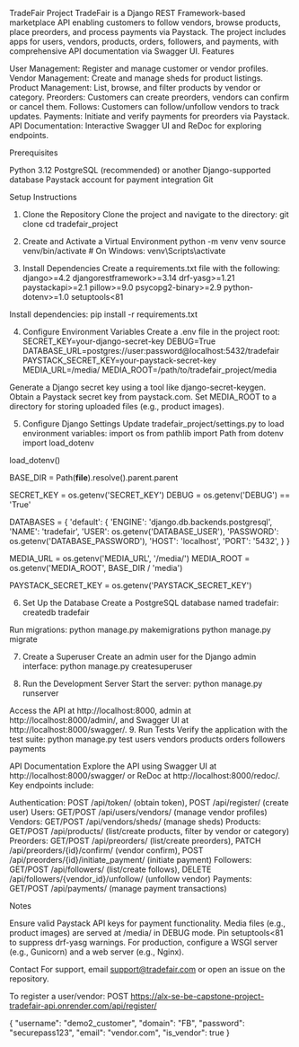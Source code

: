 TradeFair Project
TradeFair is a Django REST Framework-based marketplace API enabling customers to follow vendors, browse products, place preorders, and process payments via Paystack. The project includes apps for users, vendors, products, orders, followers, and payments, with comprehensive API documentation via Swagger UI.
Features

User Management: Register and manage customer or vendor profiles.
Vendor Management: Create and manage sheds for product listings.
Product Management: List, browse, and filter products by vendor or category.
Preorders: Customers can create preorders, vendors can confirm or cancel them.
Follows: Customers can follow/unfollow vendors to track updates.
Payments: Initiate and verify payments for preorders via Paystack.
API Documentation: Interactive Swagger UI and ReDoc for exploring endpoints.

Prerequisites

Python 3.12
PostgreSQL (recommended) or another Django-supported database
Paystack account for payment integration
Git

Setup Instructions
1. Clone the Repository
Clone the project and navigate to the directory:
git clone <repository-url>
cd tradefair_project

2. Create and Activate a Virtual Environment
python -m venv venv
source venv/bin/activate  # On Windows: venv\Scripts\activate

3. Install Dependencies
Create a requirements.txt file with the following:
django>=4.2
djangorestframework>=3.14
drf-yasg>=1.21
paystackapi>=2.1
pillow>=9.0
psycopg2-binary>=2.9
python-dotenv>=1.0
setuptools<81

Install dependencies:
pip install -r requirements.txt

4. Configure Environment Variables
Create a .env file in the project root:
SECRET_KEY=your-django-secret-key
DEBUG=True
DATABASE_URL=postgres://user:password@localhost:5432/tradefair
PAYSTACK_SECRET_KEY=your-paystack-secret-key
MEDIA_URL=/media/
MEDIA_ROOT=/path/to/tradefair_project/media


Generate a Django secret key using a tool like django-secret-keygen.
Obtain a Paystack secret key from paystack.com.
Set MEDIA_ROOT to a directory for storing uploaded files (e.g., product images).

5. Configure Django Settings
Update tradefair_project/settings.py to load environment variables:
import os
from pathlib import Path
from dotenv import load_dotenv

load_dotenv()

BASE_DIR = Path(__file__).resolve().parent.parent

SECRET_KEY = os.getenv('SECRET_KEY')
DEBUG = os.getenv('DEBUG') == 'True'

DATABASES = {
    'default': {
        'ENGINE': 'django.db.backends.postgresql',
        'NAME': 'tradefair',
        'USER': os.getenv('DATABASE_USER'),
        'PASSWORD': os.getenv('DATABASE_PASSWORD'),
        'HOST': 'localhost',
        'PORT': '5432',
    }
}

MEDIA_URL = os.getenv('MEDIA_URL', '/media/')
MEDIA_ROOT = os.getenv('MEDIA_ROOT', BASE_DIR / 'media')

PAYSTACK_SECRET_KEY = os.getenv('PAYSTACK_SECRET_KEY')

6. Set Up the Database
Create a PostgreSQL database named tradefair:
createdb tradefair

Run migrations:
python manage.py makemigrations
python manage.py migrate

7. Create a Superuser
Create an admin user for the Django admin interface:
python manage.py createsuperuser

8. Run the Development Server
Start the server:
python manage.py runserver

Access the API at http://localhost:8000, admin at http://localhost:8000/admin/, and Swagger UI at http://localhost:8000/swagger/.
9. Run Tests
Verify the application with the test suite:
python manage.py test users vendors products orders followers payments

API Documentation
Explore the API using Swagger UI at http://localhost:8000/swagger/ or ReDoc at http://localhost:8000/redoc/. Key endpoints include:

Authentication: POST /api/token/ (obtain token), POST /api/register/ (create user)
Users: GET/POST /api/users/vendors/ (manage vendor profiles)
Vendors: GET/POST /api/vendors/sheds/ (manage sheds)
Products: GET/POST /api/products/ (list/create products, filter by vendor or category)
Preorders: GET/POST /api/preorders/ (list/create preorders), PATCH /api/preorders/{id}/confirm/ (vendor confirm), POST /api/preorders/{id}/initiate_payment/ (initiate payment)
Followers: GET/POST /api/followers/ (list/create follows), DELETE /api/followers/{vendor_id}/unfollow/ (unfollow vendor)
Payments: GET/POST /api/payments/ (manage payment transactions)

Notes

Ensure valid Paystack API keys for payment functionality.
Media files (e.g., product images) are served at /media/ in DEBUG mode.
Pin setuptools<81 to suppress drf-yasg warnings.
For production, configure a WSGI server (e.g., Gunicorn) and a web server (e.g., Nginx).

Contact
For support, email support@tradefair.com or open an issue on the repository.

To register a user/vendor:
POST https://alx-se-be-capstone-project-tradefair-api.onrender.com/api/register/

{
  "username": "demo2_customer",
  "domain": "FB",
  "password": "securepass123",
  "email": "vendor.com",
  "is_vendor": true
}
